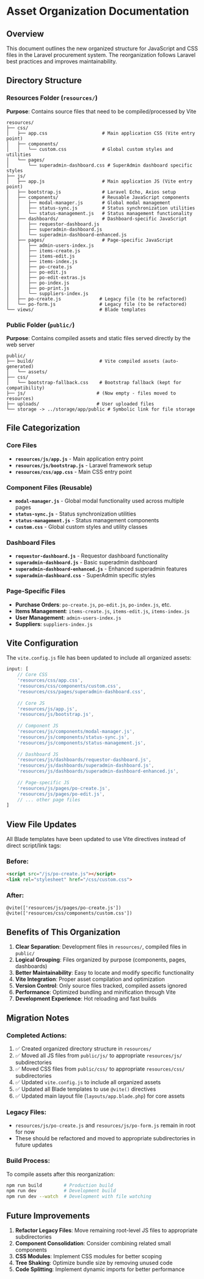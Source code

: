 # Asset Organization Documentation

## Overview
This document outlines the new organized structure for JavaScript and CSS files in the Laravel procurement system. The reorganization follows Laravel best practices and improves maintainability.

## Directory Structure

### Resources Folder (`resources/`)
**Purpose**: Contains source files that need to be compiled/processed by Vite

```
resources/
├── css/
│   ├── app.css                    # Main application CSS (Vite entry point)
│   ├── components/
│   │   └── custom.css             # Global custom styles and utilities
│   └── pages/
│       └── superadmin-dashboard.css # SuperAdmin dashboard specific styles
├── js/
│   ├── app.js                     # Main application JS (Vite entry point)
│   ├── bootstrap.js               # Laravel Echo, Axios setup
│   ├── components/                # Reusable JavaScript components
│   │   ├── modal-manager.js       # Global modal management
│   │   ├── status-sync.js         # Status synchronization utilities
│   │   └── status-management.js   # Status management functionality
│   ├── dashboards/                # Dashboard-specific JavaScript
│   │   ├── requestor-dashboard.js
│   │   ├── superadmin-dashboard.js
│   │   └── superadmin-dashboard-enhanced.js
│   ├── pages/                     # Page-specific JavaScript
│   │   ├── admin-users-index.js
│   │   ├── items-create.js
│   │   ├── items-edit.js
│   │   ├── items-index.js
│   │   ├── po-create.js
│   │   ├── po-edit.js
│   │   ├── po-edit-extras.js
│   │   ├── po-index.js
│   │   ├── po-print.js
│   │   └── suppliers-index.js
│   ├── po-create.js              # Legacy file (to be refactored)
│   └── po-form.js                # Legacy file (to be refactored)
└── views/                        # Blade templates
```

### Public Folder (`public/`)
**Purpose**: Contains compiled assets and static files served directly by the web server

```
public/
├── build/                        # Vite compiled assets (auto-generated)
│   └── assets/
├── css/
│   └── bootstrap-fallback.css    # Bootstrap fallback (kept for compatibility)
├── js/                          # (Now empty - files moved to resources)
├── uploads/                     # User uploaded files
└── storage -> ../storage/app/public # Symbolic link for file storage
```

## File Categorization

### Core Files
- **`resources/js/app.js`** - Main application entry point
- **`resources/js/bootstrap.js`** - Laravel framework setup
- **`resources/css/app.css`** - Main CSS entry point

### Component Files (Reusable)
- **`modal-manager.js`** - Global modal functionality used across multiple pages
- **`status-sync.js`** - Status synchronization utilities
- **`status-management.js`** - Status management components
- **`custom.css`** - Global custom styles and utility classes

### Dashboard Files
- **`requestor-dashboard.js`** - Requestor dashboard functionality
- **`superadmin-dashboard.js`** - Basic superadmin dashboard
- **`superadmin-dashboard-enhanced.js`** - Enhanced superadmin features
- **`superadmin-dashboard.css`** - SuperAdmin specific styles

### Page-Specific Files
- **Purchase Orders**: `po-create.js`, `po-edit.js`, `po-index.js`, etc.
- **Items Management**: `items-create.js`, `items-edit.js`, `items-index.js`
- **User Management**: `admin-users-index.js`
- **Suppliers**: `suppliers-index.js`

## Vite Configuration

The `vite.config.js` file has been updated to include all organized assets:

```javascript
input: [
    // Core CSS
    'resources/css/app.css',
    'resources/css/components/custom.css',
    'resources/css/pages/superadmin-dashboard.css',
    
    // Core JS
    'resources/js/app.js',
    'resources/js/bootstrap.js',
    
    // Component JS
    'resources/js/components/modal-manager.js',
    'resources/js/components/status-sync.js',
    'resources/js/components/status-management.js',
    
    // Dashboard JS
    'resources/js/dashboards/requestor-dashboard.js',
    'resources/js/dashboards/superadmin-dashboard.js',
    'resources/js/dashboards/superadmin-dashboard-enhanced.js',
    
    // Page-specific JS
    'resources/js/pages/po-create.js',
    'resources/js/pages/po-edit.js',
    // ... other page files
]
```

## View File Updates

All Blade templates have been updated to use Vite directives instead of direct script/link tags:

### Before:
```html
<script src="/js/po-create.js"></script>
<link rel="stylesheet" href="/css/custom.css">
```

### After:
```blade
@vite(['resources/js/pages/po-create.js'])
@vite(['resources/css/components/custom.css'])
```

## Benefits of This Organization

1. **Clear Separation**: Development files in `resources/`, compiled files in `public/`
2. **Logical Grouping**: Files organized by purpose (components, pages, dashboards)
3. **Better Maintainability**: Easy to locate and modify specific functionality
4. **Vite Integration**: Proper asset compilation and optimization
5. **Version Control**: Only source files tracked, compiled assets ignored
6. **Performance**: Optimized bundling and minification through Vite
7. **Development Experience**: Hot reloading and fast builds

## Migration Notes

### Completed Actions:
1. ✅ Created organized directory structure in `resources/`
2. ✅ Moved all JS files from `public/js/` to appropriate `resources/js/` subdirectories
3. ✅ Moved CSS files from `public/css/` to appropriate `resources/css/` subdirectories
4. ✅ Updated `vite.config.js` to include all organized assets
5. ✅ Updated all Blade templates to use `@vite()` directives
6. ✅ Updated main layout file (`layouts/app.blade.php`) for core assets

### Legacy Files:
- `resources/js/po-create.js` and `resources/js/po-form.js` remain in root for now
- These should be refactored and moved to appropriate subdirectories in future updates

### Build Process:
To compile assets after this reorganization:
```bash
npm run build        # Production build
npm run dev          # Development build
npm run dev --watch  # Development with file watching
```

## Future Improvements

1. **Refactor Legacy Files**: Move remaining root-level JS files to appropriate subdirectories
2. **Component Consolidation**: Consider combining related small components
3. **CSS Modules**: Implement CSS modules for better scoping
4. **Tree Shaking**: Optimize bundle size by removing unused code
5. **Code Splitting**: Implement dynamic imports for better performance
